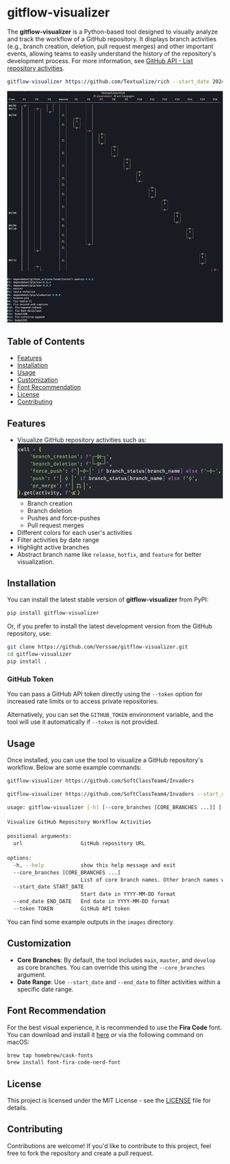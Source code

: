 # gitflow-visualizer


The **gitflow-visualizer** is a Python-based tool designed to visually analyze and track the workflow of a GitHub repository. It displays branch activities (e.g., branch creation, deletion, pull request merges) and other important events, allowing teams to easily understand the history of the repository's development process. For more information, see [GitHub API - List repository activities](https://docs.github.com/en/rest/repos/repos?apiVersion=2022-11-28#list-repository-activities).

```bash
gitflow-visualizer https://github.com/Textualize/rich --start_date 2024-08-01 --end_date 2024-09-22
```

![rich](./images/example.png)

## Table of Contents

- [Features](#features)
- [Installation](#installation)
- [Usage](#usage)
- [Customization](#customization)
- [Font Recommendation](#font-recommendation)
- [License](#license)
- [Contributing](#contributing)

## Features

- Visualize GitHub repository activities such as:
    ![icons](images/icons.png)
  - Branch creation 
  - Branch deletion
  - Pushes and force-pushes
  - Pull request merges
- Different colors for each user's activities
- Filter activities by date range
- Highlight active branches
- Abstract branch name like `release`, `hotfix`, and `feature` for better visualization.

## Installation 

You can install the latest stable version of **gitflow-visualizer** from PyPI:

```bash
pip install gitflow-visualizer
```

Or, if you prefer to install the latest development version from the GitHub repository, use:

```bash
git clone https://github.com/Verssae/gitflow-visualizer.git
cd gitflow-visualizer
pip install .
```

### GitHub Token
You can pass a GitHub API token directly using the `--token` option for increased rate limits or to access private repositories.

Alternatively, you can set the `GITHUB_TOKEN` environment variable, and the tool will use it automatically if `--token` is not provided.


## Usage

Once installed, you can use the tool to visualize a GitHub repository's workflow. Below are some example commands:

```bash
gitflow-visualizer https://github.com/SoftClassTeam4/Invaders
```

```bash
gitflow-visualizer https://github.com/SoftClassTeam4/Invaders --start_date 2023-10-17 --end_date 2023-10-19
```

```bash
usage: gitflow-visualizer [-h] [--core_branches [CORE_BRANCHES ...]] [--start_date START_DATE] [--end_date END_DATE] [--token TOKEN] url

Visualize GitHub Repository Workflow Activities

positional arguments:
  url                   GitHub repository URL

options:
  -h, --help            show this help message and exit
  --core_branches [CORE_BRANCHES ...]
                        List of core branch names. Other branch names would be abstracted (release->R, hotfix->H, feature->F)
  --start_date START_DATE
                        Start date in YYYY-MM-DD format
  --end_date END_DATE   End date in YYYY-MM-DD format
  --token TOKEN         GitHub API token
```

You can find some example outputs in the `images` directory.

## Customization

- **Core Branches**: By default, the tool includes `main`, `master`, and `develop` as core branches. You can override this using the `--core_branches` argument.
- **Date Range**: Use `--start_date` and `--end_date` to filter activities within a specific date range.

## Font Recommendation

For the best visual experience, it is recommended to use the **Fira Code** font. You can download and install it [here](https://github.com/tonsky/FiraCode) or via the following command on macOS:

```bash
brew tap homebrew/cask-fonts
brew install font-fira-code-nerd-font
```

## License

This project is licensed under the MIT License - see the [LICENSE](LICENSE) file for details.

## Contributing

Contributions are welcome! If you'd like to contribute to this project, feel free to fork the repository and create a pull request.
